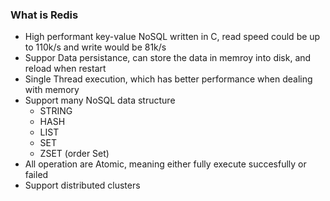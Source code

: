 ### What is Redis
- High performant key-value NoSQL written in C, read speed could be up to 110k/s and write would be 81k/s
- Suppor Data persistance, can store the data in memroy into disk, and reload when restart
- Single Thread execution, which has better performance when dealing with memory
- Support many NoSQL data structure
	- STRING
	- HASH
	- LIST
	- SET
	- ZSET (order Set)
-  All operation are Atomic, meaning either fully execute succesfully or failed
- Support distributed clusters
<!--stackedit_data:
eyJoaXN0b3J5IjpbMTUyMTI2NDM5MV19
-->